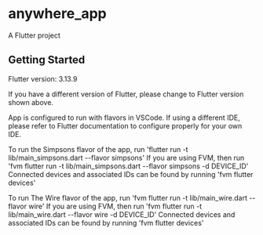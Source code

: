# anywhere_app

A Flutter project

## Getting Started

Flutter version: 3.13.9

If you have a different version of Flutter, please change to Flutter version shown above.

App is configured to run with flavors in VSCode. If using a different IDE, please refer to Flutter documentation to configure properly for your own IDE.

To run the Simpsons flavor of the app, run 'flutter run -t lib/main_simpsons.dart --flavor simpsons'
If you are using FVM, then run 'fvm flutter run -t lib/main_simpsons.dart --flavor simpsons -d DEVICE_ID'
Connected devices and associated IDs can be found by running 'fvm flutter devices'

To run The Wire flavor of the app, run 'fvm flutter run -t lib/main_wire.dart --flavor wire'
If you are using FVM, then run 'fvm flutter run -t lib/main_wire.dart --flavor wire -d DEVICE_ID'
Connected devices and associated IDs can be found by running 'fvm flutter devices'